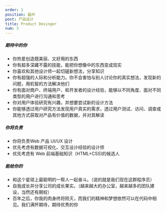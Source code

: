 ```yaml
---
order: 1
position: 福州
post: 产品设计
title: Product Desinger
num: 3
---
```


##### 期待中的你
- 你热爱创造既美丽、又好用的东西
- 你有超多深藏不露的技能，能把你想像中的东西变成现实
- 你喜欢和其他设计师一起切磋新想法，分享知识
- 你有超强的人际和分析能力。你不会害怕与别人讨论你的真实想法，发现新的问题，用机智的方法解决他们
- 你有面对商户、终端用户、和开发者的设计经验，能够以不同角度、面对不同类型的用户进行沟通和思考
- 你对用户体验研究有兴趣，并想要尝试新的设计方法
- 你能够透过用户研究方法发现用户真实的需求，透过用户测试、访问、调查或其他方式获取对产品有价值的数据，并对其解读


##### 你将负责
- 你将负责Web 产品 UI/UX 设计
- 优先考虑有数据可视化、交互设计经验的设计师
- 优先考虑有 Web 前端基础知识（HTML+CSS)的候选人

##### 能给你的
- 和这个星球上最聪明的一帮人一起奋斗。（说的就是我们现在这群程序员）
- 自我成长并分享公司的成长果实。（越来越大的办公室，越来越多的团队建设，当然还有期权）
- 百年之后，你我的肉身终将陨灭，而我们的精神和梦想依然可以在代码中相见。我们满怀期待，期待优秀的你